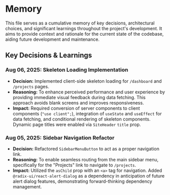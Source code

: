 # Memory

This file serves as a cumulative memory of key decisions, architectural choices, and significant learnings throughout the project's development. It aims to provide context and rationale for the current state of the codebase, aiding future development and maintenance.

## Key Decisions & Learnings

### Aug 06, 2025: Skeleton Loading Implementation
- **Decision:** Implemented client-side skeleton loading for `/dashboard` and `/projects` pages.
- **Reasoning:** To enhance perceived performance and user experience by providing immediate visual feedback during data fetching. This approach avoids blank screens and improves responsiveness.
- **Impact:** Required conversion of server components to client components (`"use client";`), integration of `useState` and `useEffect` for data fetching, and conditional rendering of skeleton components. Dynamic page titles were enabled via `SiteHeader` `title` prop.

### Aug 05, 2025: Sidebar Navigation Refactor
- **Decision:** Refactored `SidebarMenuButton` to act as a proper navigation link.
- **Reasoning:** To enable seamless routing from the main sidebar menu, specifically for the "Projects" link to navigate to `/projects`.
- **Impact:** Utilized the `asChild` prop with an `<a>` tag for navigation. Added `@radix-ui/react-alert-dialog` as a dependency in anticipation of future alert dialog features, demonstrating forward-thinking dependency management.